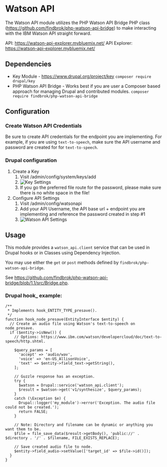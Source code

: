 # Watson API
The Watson API module utilizes the PHP Watson API Bridge PHP class (https://github.com/findbrok/php-watson-api-bridge) to make interacting with the IBM Watson API straight forward.

API: https://watson-api-explorer.mybluemix.net/
API Explorer: https://watson-api-explorer.mybluemix.net/

## Dependencies
* Key Module - https://www.drupal.org/project/key `composer require drupal/key`
* PHP Watson API Bridge - Works best if you are user a Composer based approach for managing Drupal and contributed modules. `composer require findbrok/php-watson-api-bridge`

## Configuration

### Create Watson API Credentials

Be sure to create API credentials for the endpoint you are implementing. For example, if you are using `text-to-speech`, make sure the API username and password are created for for `text-to-speech`.

### Drupal configuration

1. Create a Key
   1. Visit /admin/config/system/keys/add
   2. ![Key Settings](https://www.evernote.com/l/AMk1S4TubeBN7LfaqfpiOJc78_ZZo28LsFQB/image.png)
   3. If you go the preferred file route for the password, please make sure there is no white space in the file!
2. Configure API Settings
   1. Visit /admin/config/watsonapi
   2. Add your API Username, the API base url + endpoint you are implementing and reference the password created in step #1
   3. ![Watson API Settings]( https://www.evernote.com/l/AMl03zOPu9dJWo5q5N5dBr_7En_ZHqY-DxAB/image.png)

## Usage

This module provides a `watson_api.client` service that can be used in Drupal hooks or in Classes using Dependency Injection.

You may use either the `get` or `post` methods defined by `findbrok/php-watson-api-bridge`.

See https://github.com/findbrok/php-watson-api-bridge/blob/1.1/src/Bridge.php.

### Drupal hook_ example:

```
/**
 * Implements hook_ENTITY_TYPE_presave().
 */
function hook_node_presave(EntityInterface $entity) {
  // Create an audio file using Watson's text-to-speech on node_presave.
  if ($entity->isNew()) {
    // Options: https://www.ibm.com/watson/developercloud/doc/text-to-speech/http.shtml.

    $query_params = [
      'accept' => 'audio/wav',
      'voice' => 'en-US_AllisonVoice',
      'text' => $entity->field_text->getString(),
    ];

    // Guzzle response has an exception.
    try {
      $watson = Drupal::service('watson_api.client');
      $result = $watson->get('v1/synthesize', $query_params);
    }
    catch (\Exception $e) {
      Drupal::logger('my_module')->error('Exception. The audio file could not be created.');
      return FALSE;
    }

    // Note: Directory and filename can be dynamic or anything you want them to be.
    $file = file_save_data($result->getBody(), 'public://' . $directory . '/' . $filename, FILE_EXISTS_REPLACE);

    // Save created audio file to node.
    $entity->field_audio->setValue(['target_id' => $file->id()]);
  }
}
```
